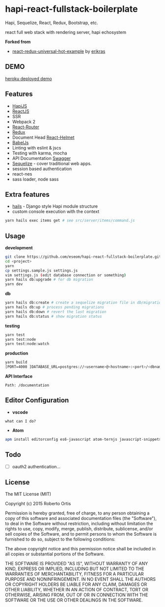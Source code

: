 # hapi-react-fullstack-boilerplate
Hapi, Sequelize, React, Redux, Bootstrap, etc.

react full web stack with rendering server, hapi echosystem

**Forked from**

* [react-redux-universal-hot-example](https://github.com/erikras/react-redux-universal-hot-example) by [erikras](https://github.com/erikras)

## DEMO

[heroku deployed demo](https://hapi-react-fullstack-bp.herokuapp.com/)

## Features
* [HapiJS](https://github.com/hapijs/hapi)
* [ReactJS](https://github.com/reactjs)
* SSR
* Webpack 2
* [React-Router](https://github.com/rackt/react-router)
* [Redux](https://github.com/reactjs/redux)
* Document Head [React-Helmet](https://github.com/nfl/react-helmet)
* [BabelJs](https://babeljs.io/)
* Linting with eslint & jscs
* Testing with karma, mocha
* API Documentation [Swagger](https://github.com/glennjones/hapi-swagger)
* [Sequelize](https://github.com/sequelize/sequelize) - cover traditional web apps.
* session based authentication
* react-nes
* sass loader, node sass

## Extra features
* [hails](https://github.com/eseom/hails) - Django style Hapi module structure
* custom console execution with the context
```bash
yarn hails exec items get # see src/server/items/command.js
```

## Usage
**development**

```bash
git clone https://github.com/eseom/hapi-react-fullstack-boilerplate.git <project>
cd <project>
yarn
cp settings.sample.js settings.js
vim settings.js (edit database connection or something)
yarn hails db:upgrade # for db migration
yarn dev
```

**db**
```bash
yarn hails db:create # create a sequelize migration file in db/migrations/
yarn hails db:up # process pending migrations
yarn hails db:down # revert the last migration
yarn hails db:status # show migration status
```

**testing**

```bash
yarn test
yarn test:node
yarn test:node:watch
```

**production**

```bash
yarn build
[PORT=4000 ]DATABASE_URL=postgres://<username>@<hostname>:<port>/<dbname> yarn start
```

**API Interface**

    Path: /documentation

## Editor Configuration
- **vscode**
```
what can I do?
```
- **Atom**
```bash
apm install editorconfig es6-javascript atom-ternjs javascript-snippets linter linter-eslint language-babel autocomplete-modules file-icons
```

## Todo
* [ ] oauth2 authentication...

## License
The MIT License (MIT)

Copyright (c) 2015 Roberto Ortis

Permission is hereby granted, free of charge, to any person obtaining a copy
of this software and associated documentation files (the "Software"), to deal
in the Software without restriction, including without limitation the rights
to use, copy, modify, merge, publish, distribute, sublicense, and/or sell
copies of the Software, and to permit persons to whom the Software is
furnished to do so, subject to the following conditions:

The above copyright notice and this permission notice shall be included in all
copies or substantial portions of the Software.

THE SOFTWARE IS PROVIDED "AS IS", WITHOUT WARRANTY OF ANY KIND, EXPRESS OR
IMPLIED, INCLUDING BUT NOT LIMITED TO THE WARRANTIES OF MERCHANTABILITY,
FITNESS FOR A PARTICULAR PURPOSE AND NONINFRINGEMENT. IN NO EVENT SHALL THE
AUTHORS OR COPYRIGHT HOLDERS BE LIABLE FOR ANY CLAIM, DAMAGES OR OTHER
LIABILITY, WHETHER IN AN ACTION OF CONTRACT, TORT OR OTHERWISE, ARISING FROM,
OUT OF OR IN CONNECTION WITH THE SOFTWARE OR THE USE OR OTHER DEALINGS IN THE
SOFTWARE.
